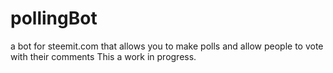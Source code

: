# pollingBot
a bot for steemit.com that allows you to make polls and allow people to vote with their comments
This a work in progress.
